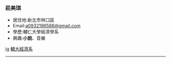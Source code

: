 ### 莊美琪

- 居住地:新北市林口區
- Email:a0932196586@gmail.com
- 學歷:輔仁大學經濟學系
- 興趣:**小說**、音樂

[ig](https://www.instagram.com/kinuko_875421/)
[輔大經濟系](https://www.economics.fju.edu.tw/)

<hr>
